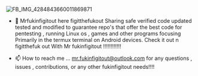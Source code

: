 ![FB_IMG_4284843660011869871](https://user-images.githubusercontent.com/120284102/206879340-a71f2c7a-4557-43c7-a4b9-b1b835b74733.jpg)
- 👋 Mrfukinfigitout here figitthefukout
Sharing safe verified code updated tested
and modified to guarantee repo's that offer
the best code for pentesting , running
Linux os , games and other programs focusing
Primarily in the termux terminal on Android
devices. Check it out n figitthefuk out
With Mr fukinfigitout !!!!!!!!!!!!

- 📫 How to reach me ...
 mr.fukinfigitout@outlook.com for any 
questions , issues , contributions, 
or any other fukinfigitout needs!!!!

<!---
Mrfukinfigitout/Mrfukinfigitout is a ✨ special ✨ repository because its `README.md` (this file) appears on your GitHub profile.
You can click the Preview link to take a look at your changes.
--->
